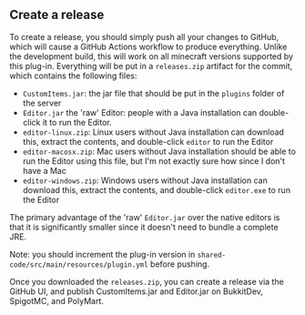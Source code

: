 ## Create a release
To create a release, you should simply push all your changes to GitHub, which will cause a
GitHub Actions workflow to produce everything. Unlike the development build, this will
work on all minecraft versions supported by this plug-in. Everything will be put in a
`releases.zip` artifact for the commit, which contains the following files:
- `CustomItems.jar`: the jar file that should be put in the `plugins` folder of the server
- `Editor.jar` the 'raw' Editor: people with a Java installation can double-click it to run
  the Editor.
- `editor-linux.zip`: Linux users without Java installation can download this, extract
  the contents, and double-click `editor` to run the Editor
- `editor-macosx.zip`: Mac users without Java installation should be able to run the
  Editor using this file, but I'm not exactly sure how since I don't have a Mac
- `editor-windows.zip`: Windows users without Java installation can download this,
  extract the contents, and double-click `editor.exe` to run the Editor

The primary advantage of the 'raw' `Editor.jar` over the native editors is that it is significantly smaller since
it doesn't need to bundle a complete JRE.

Note: you should increment the plug-in version in
`shared-code/src/main/resources/plugin.yml` before pushing.

Once you downloaded the `releases.zip`, you can create a
release via the GitHub UI, and publish CustomItems.jar and
Editor.jar on BukkitDev, SpigotMC, and PolyMart.
